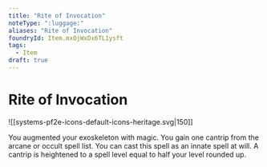 ```yaml
---
title: "Rite of Invocation"
noteType: ":luggage:"
aliases: "Rite of Invocation"
foundryId: Item.mxOjWxDx6TL1ysft
tags:
  - Item
draft: true
---
```


# Rite of Invocation
![[systems-pf2e-icons-default-icons-heritage.svg|150]]

You augmented your exoskeleton with magic. You gain one cantrip from the arcane or occult spell list. You can cast this spell as an innate spell at will. A cantrip is heightened to a spell level equal to half your level rounded up.

